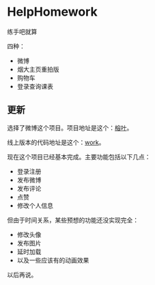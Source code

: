 # HelpHomework
练手吧就算

四种：
 * 微博
 * 烟大主页重拍版
 * 购物车
 * 登录查询课表

## 更新
选择了微博这个项目。项目地址是这个：[榕叶](http://xuyingrong.sinaapp.com/work/views/index.html)。

线上版本的代码地址是这个：[work](https://github.com/Kinice/HelpHomework/tree/master/work)。

现在这个项目已经基本完成。主要功能包括以下几点：

 * 登录注册
 * 发布微博
 * 发布评论
 * 点赞
 * 修改个人信息

但由于时间关系，某些预想的功能还没实现完全：

 * 修改头像
 * 发布图片
 * 延时加载
 * 以及一些应该有的动画效果

以后再说。
